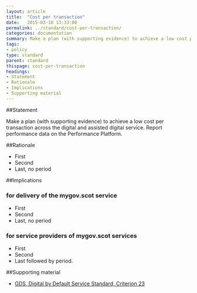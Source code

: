 ```yaml
---
layout: article
title:  "Cost per transaction"
date:   2015-03-10 13:33:00
permalink: ../standard/cost-per-transaction/ 
categories: documentation
summary: Make a plan (with supporting evidence) to achieve a low cost per transaction across the digital and assisted digital service. Report performance data on the Performance Platform.
tags: 
- policy
type: standard
parent: standard
thispage: cost-per-transaction 
headings:
- Statement
- Rationale
- Implications
- Supporting material
---
```


##Statement

Make a plan (with supporting evidence) to achieve a low cost per transaction across the digital and assisted digital service. Report performance data on the Performance Platform.

##Rationale

* First
* Second
* Last, no period

##Implications

### for delivery of the mygov.scot service

* First
* Second
* Last, no period

### for service providers of mygov.scot services

* First
* Second
* Last followed by period.

##Supporting material

- [GDS, Digital by Default Service Standard, Criterion 23](https://www.gov.uk/service-manual/digital-by-default#criterion-23)

